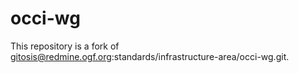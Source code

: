 occi-wg
=======

This repository is a fork of gitosis@redmine.ogf.org:standards/infrastructure-area/occi-wg.git.

